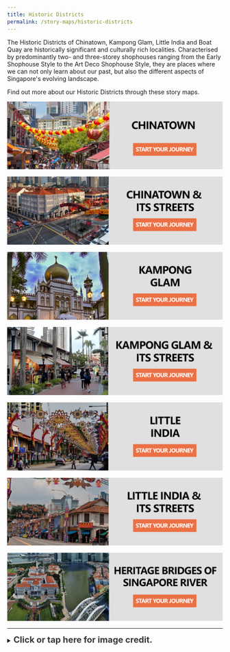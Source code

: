 ```yaml
---
title: Historic Districts
permalink: /story-maps/historic-districts
---
```

The Historic Districts of Chinatown, Kampong Glam, Little India and Boat Quay are historically significant and culturally rich localities. Characterised by predominantly two- and three-storey shophouses ranging from the Early Shophouse Style to the Art Deco Shophouse Style, they are places where we can not only learn about our past, but also the different aspects of Singapore's evolving landscape.

Find out more about our Historic Districts through these story maps.

[![Chinatown-Landmarks Story Map](/images/storymap-image-chinatown.png)](/resource-room/story-maps/landmarks-of-chinatown)

[![Chinatown-Streets Story Map](/images/storymap-image-chinatown-streets.png)](/resource-room/story-maps/streets-of-chinatown) 

[![Kampong-Glam-Landmarks Story Map](/images/storymap-image-kampong-glam.png)](/resource-room/story-maps/landmarks-of-kampong-glam)

[![Kampong-Glam-Streets Story Map](/images/storymap-image-kampong-glam-streets.png)](/resource-room/story-maps/streets-of-kampong-glam)

[![Little-India-Landmarks Story Map](/images/storymap-image-little-india.png)](/resource-room/story-maps/landmarks-of-little-india)

[![Little-India-Streets Story Map](/images/storymap-image-little-india-streets.png)](/resource-room/story-maps/streets-of-little-india)

[![Singapore-River-Bridges Story Map](/images/storymap-image-bridges-singapore-river-1.png)](/resource-room/story-maps/heritage-bridges-of-singapore-river)

_______

<details>
<summary><span style="font-weight: 700; font-size: 20px; font-style: normal; color:#353839">Click or tap here for image credit.</span></summary>
<br>	
<span style="font-weight: 400; font-size: 20px; font-style: normal; color:#778899">1. Chinatown photo by Marco Verch Professional Photographer via Flickr
<br>2. Chinatown streets photo by William Cho via Flickr
<br>3. Kampong Glam photo by Erwin Soo [CC BY 2.0]
<br>4. Kampong Glam streets photo by Fabio Achilli [CC BY 2.0]
<br>5. Little India photo by Zairon  [CC BY 4.0]
<br>6. Little India streets photo by KimonBerlin [CC BY 2.0]
<br>7. Singapore River bridges photo by William Cho [CC BY 2.0]
</span>
	
</details>